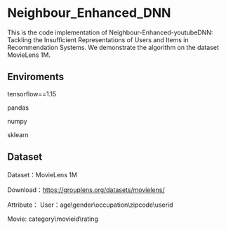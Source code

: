 # Neighbour_Enhanced_DNN
This is the code implementation of Neighbour-Enhanced-youtubeDNN: Tackling the Insufficient Representations of Users and Items in Recommendation Systems.
We demonstrate the algorithm on the dataset MovieLens 1M.

## Enviroments
tensorflow==1.15

pandas

numpy

sklearn

## Dataset
Dataset：MovieLens 1M 

Download：https://grouplens.org/datasets/movielens/ 

Attribute： User：age\gender\occupation\zipcode\userid 

Movie: category\movieid\rating
